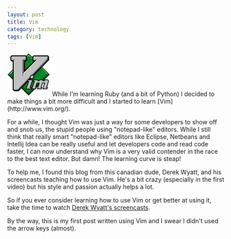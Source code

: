 ```yaml
---
layout: post
title: Vim 
category: technology
tags: [Vim]
---
```

<img src="/img/technology/2012-01-01-vim/vim_logo.png" class="post-img float-right"/>
While I'm learning Ruby (and a bit of Python) I decided to make things a bit more difficult and I started to learn [Vim](http://www.vim.org/).

For a while, I thought Vim was just a way for some developers to show off and snob us, the stupid people using "notepad-like" editors.
While I still think that really smart "notepad-like" editors like Eclipse, Netbeans and Intellij Idea can be really useful and let developers code and read code faster, I can now understand why Vim is a very valid contender in the race to the best text editor. But damn! The learning curve is steap!

To help me, I found this blog from this canadian dude, Derek Wyatt, and his screencasts teaching how to use Vim. He's a bit crazy (especially in the first video) but his style and passion actually helps a lot.

So if you ever consider learning how to use Vim or get better at using it, take the time to watch [Derek Wyatt's screencasts](http://www.derekwyatt.org/vim/vim-tutorial-videos/vim-novice-tutorial-videos/). 

By the way, this is my first post written using Vim and I swear I didn't used the arrow keys (almost).
